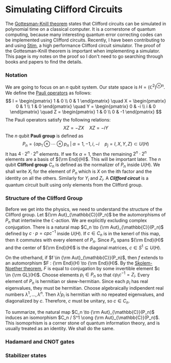 # Simulating Clifford Circuits

The [Gottesman-Knill theorem](https://en.wikipedia.org/wiki/Gottesman%E2%80%93Knill_theorem) states that Clifford circuits can be simulated in polynomial time on a classical computer.
It is a cornerstone of quantum computing, because many interesting quantum error correcting codes can be implemented using Clifford circuits.
Recently, I have been contributing to and using [Stim](https://github.com/quantumlib/Stim), a high performance Clifford circuit simulator.
The proof of the Gottesman-Knill theorem is important when implementing a simulator.
This page is my notes on the proof so I don't need to go searching through books and papers to find the details.

### Notation

We are going to focus on an $n$ qubit system.
Our state space is $H = \left( \mathbb{C}^2 \right)^{\otimes n}$.
We define the [Pauli operators](https://en.wikipedia.org/wiki/Pauli_matrices) as follows:
$$
I = \begin{pmatrix} 1 & 0 \\ 0 & 1 \end{pmatrix} \quad
X = \begin{pmatrix} 0 & 1 \\ 1 & 0 \end{pmatrix} \quad
Y = \begin{pmatrix} 0 & -i \\ i & 0 \end{pmatrix} \quad
Z = \begin{pmatrix} 1 & 0 \\ 0 & -1 \end{pmatrix}
$$
The Pauli operators satisfy the following relations:
$$
XZ = - ZX \quad
XZ = -iY
$$
The $n$ qubit **Pauli group** is defined as
$$
P_n = \left\{ \alpha p_1 \otimes \cdots \otimes p_n \; | \; \alpha = 1, -1, i, -i \quad p_j = I,X,Y,Z \right\} \subset U(H)
$$
It has $4 \cdot 2^n \cdot 2^n$ elements. If we fix $\alpha = 1$, then the remaining $2^n \cdot 2^n$ elements are a basis of ${\rm End}(H)$. This will be important later. The $n$ qubit **Clifford group** $C_n$ is defined as the normalizer of $P_n$ inside $U(H)$. We shall write $X_i$ for the element of $P_n$ which is $X$ on the ith factor and the identity on all the others. Similarly for $Y_i$ and $Z_i$. A ***Clifford circut*** is a quantum circuit built using only elements from the Clifford group.

### Structure of the Clifford Group

Before we get into the physics, we need to understand the structure of the Clifford group.
Let ${\rm Aut}_{\mathbb{C}}(P_n)$ be the automorphisms of $P_n$ that intertwine the $\mathbb{C}$-action.
We are explicitly excluding complex conjugation.
There is a natural map $C_n \to {\rm Aut}_{\mathbb{C}}(P_n)$ defined by $c \cdot p = c p c^{-1}$ inside $U(H)$. If $c \in C_n$ is in the kenerl of this map, then it commutes with every element of $P_n$. Since $P_n$ spans ${\rm End}(H)$ and the center of ${\rm End}(H)$ is the diagonal matrices, $c \in S^1 \subseteq U(H)$.

On the otherhand, if $f \in {\rm Aut}_{\mathbb{C}}(P_n)$, then $f$ extends to an automorphism $F : {\rm End}(H) \to {\rm End}(H)$. By the [Skolem-Noether theorem](https://en.wikipedia.org/wiki/Skolem%E2%80%93Noether_theorem), $F$ is equal to conjugation by some invertible element $c \in {\rm GL}(H)$. Choose elements $p_i \in P_n$ so that $c p_i c^{-1} = Z_i$. Every element of $P_n$ is hermitian or skew-hermitian. Since each $p_i$ has real eigenvalues, they must be hermitian. Choose algebraically indipendent real numbers $\lambda^1, \dots, \lambda^n$. Then $\lambda^i p_i$ is hermitian with no repeated eigenvalues, and diagonalized by $c$. Therefore, $c$ must be unitary, so $c \in C_n$.

To summarize, the natural map $C_n \to {\rm Aut}_{\mathbb{C}}(P_n)$ induces an isomorphism $C_n / S^1 \cong {\rm Aut}_{\mathbb{C}}(P_n)$. This isomoprhism is a corner stone of quantum information theory, and is usually treated as an identity. We shall do the same.

### Hadamard and CNOT gates

### Stabilizer states
